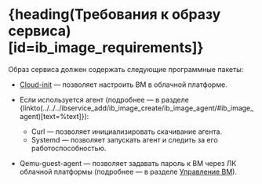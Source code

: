 # {heading(Требования к образу сервиса)[id=ib_image_requirements]}

Образ сервиса должен содержать следующие программные пакеты:

* [Cloud-init](https://cloudinit.readthedocs.io/en/latest/) — позволяет настроить ВМ в облачной платформе.
* Если используется агент (подробнее — в разделе {linkto(../../../ibservice_add/ib_image_create/ib_image_agent/#ib_image_agent)[text=%text]}):

   * Curl — позволяет инициализировать скачивание агента.
   * Systemd — позволяет запускать агент и следить за его работоспособностью.

* Qemu-guest-agent — позволяет задавать пароль к ВМ через ЛК облачной платформы (подробнее — в разделе [Управление ВМ](/ru/computing/iaas/service-management/vm/vm-manage#password)).

